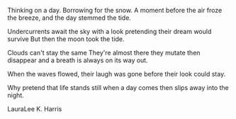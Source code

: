 Thinking on a day.
Borrowing for the snow.
A moment before
the air froze the breeze,
and the day stemmed the tide.

Undercurrents await the sky
with a look pretending
their dream would survive
But then the moon took the tide.

Clouds can't stay the same
They're almost there
they mutate then disappear
and a breath
is always on its way out.

When the waves flowed,
their laugh was gone
before their look could stay.

Why pretend that life stands still
when a day comes
then slips away into the night.

LauraLee K. Harris
